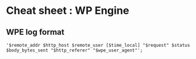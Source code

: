 # Cheat sheet : WP Engine

## WPE log format

    '$remote_addr $http_host $remote_user [$time_local] "$request" $status $body_bytes_sent "$http_referer" "$wpe_user_agent"';
